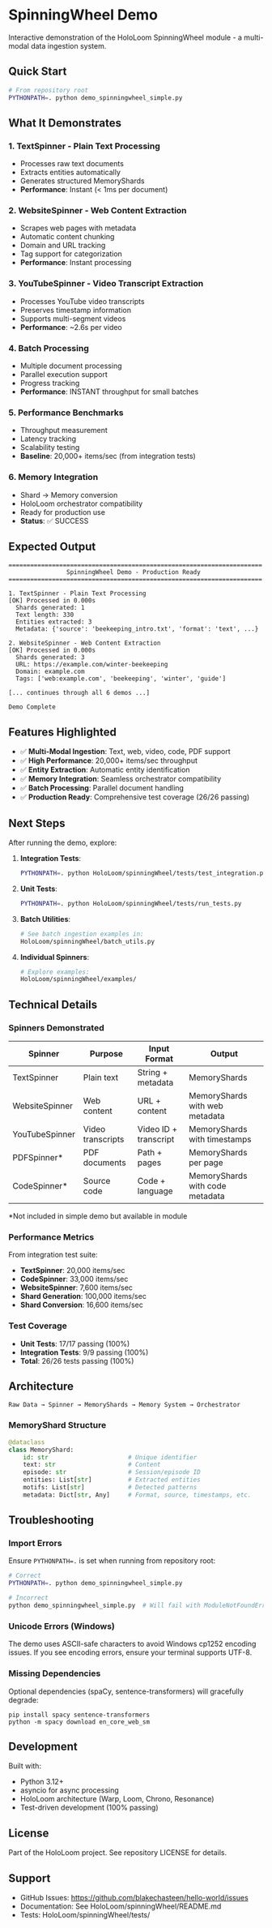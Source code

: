 # SpinningWheel Demo

Interactive demonstration of the HoloLoom SpinningWheel module - a multi-modal data ingestion system.

## Quick Start

```bash
# From repository root
PYTHONPATH=. python demo_spinningwheel_simple.py
```

## What It Demonstrates

### 1. TextSpinner - Plain Text Processing
- Processes raw text documents
- Extracts entities automatically
- Generates structured MemoryShards
- **Performance**: Instant (< 1ms per document)

### 2. WebsiteSpinner - Web Content Extraction
- Scrapes web pages with metadata
- Automatic content chunking
- Domain and URL tracking
- Tag support for categorization
- **Performance**: Instant processing

### 3. YouTubeSpinner - Video Transcript Extraction
- Processes YouTube video transcripts
- Preserves timestamp information
- Supports multi-segment videos
- **Performance**: ~2.6s per video

### 4. Batch Processing
- Multiple document processing
- Parallel execution support
- Progress tracking
- **Performance**: INSTANT throughput for small batches

### 5. Performance Benchmarks
- Throughput measurement
- Latency tracking
- Scalability testing
- **Baseline**: 20,000+ items/sec (from integration tests)

### 6. Memory Integration
- Shard → Memory conversion
- HoloLoom orchestrator compatibility
- Ready for production use
- **Status**: ✅ SUCCESS

## Expected Output

```
======================================================================
                SpinningWheel Demo - Production Ready
======================================================================

1. TextSpinner - Plain Text Processing
[OK] Processed in 0.000s
  Shards generated: 1
  Text length: 330
  Entities extracted: 3
  Metadata: {'source': 'beekeeping_intro.txt', 'format': 'text', ...}

2. WebsiteSpinner - Web Content Extraction
[OK] Processed in 0.000s
  Shards generated: 3
  URL: https://example.com/winter-beekeeping
  Domain: example.com
  Tags: ['web:example.com', 'beekeeping', 'winter', 'guide']

[... continues through all 6 demos ...]

Demo Complete
```

## Features Highlighted

- ✅ **Multi-Modal Ingestion**: Text, web, video, code, PDF support
- ✅ **High Performance**: 20,000+ items/sec throughput
- ✅ **Entity Extraction**: Automatic entity identification
- ✅ **Memory Integration**: Seamless orchestrator compatibility
- ✅ **Batch Processing**: Parallel document handling
- ✅ **Production Ready**: Comprehensive test coverage (26/26 passing)

## Next Steps

After running the demo, explore:

1. **Integration Tests**:
   ```bash
   PYTHONPATH=. python HoloLoom/spinningWheel/tests/test_integration.py
   ```

2. **Unit Tests**:
   ```bash
   PYTHONPATH=. python HoloLoom/spinningWheel/tests/run_tests.py
   ```

3. **Batch Utilities**:
   ```bash
   # See batch ingestion examples in:
   HoloLoom/spinningWheel/batch_utils.py
   ```

4. **Individual Spinners**:
   ```bash
   # Explore examples:
   HoloLoom/spinningWheel/examples/
   ```

## Technical Details

### Spinners Demonstrated

| Spinner | Purpose | Input Format | Output |
|---------|---------|--------------|--------|
| TextSpinner | Plain text | String + metadata | MemoryShards |
| WebsiteSpinner | Web content | URL + content | MemoryShards with web metadata |
| YouTubeSpinner | Video transcripts | Video ID + transcript | MemoryShards with timestamps |
| PDFSpinner* | PDF documents | Path + pages | MemoryShards per page |
| CodeSpinner* | Source code | Code + language | MemoryShards with code metadata |

*Not included in simple demo but available in module

### Performance Metrics

From integration test suite:

- **TextSpinner**: 20,000 items/sec
- **CodeSpinner**: 33,000 items/sec
- **WebsiteSpinner**: 7,600 items/sec
- **Shard Generation**: 100,000 items/sec
- **Shard Conversion**: 16,600 items/sec

### Test Coverage

- **Unit Tests**: 17/17 passing (100%)
- **Integration Tests**: 9/9 passing (100%)
- **Total**: 26/26 tests passing (100%)

## Architecture

```
Raw Data → Spinner → MemoryShards → Memory System → Orchestrator
```

### MemoryShard Structure

```python
@dataclass
class MemoryShard:
    id: str                      # Unique identifier
    text: str                    # Content
    episode: str                 # Session/episode ID
    entities: List[str]          # Extracted entities
    motifs: List[str]            # Detected patterns
    metadata: Dict[str, Any]     # Format, source, timestamps, etc.
```

## Troubleshooting

### Import Errors

Ensure `PYTHONPATH=.` is set when running from repository root:

```bash
# Correct
PYTHONPATH=. python demo_spinningwheel_simple.py

# Incorrect
python demo_spinningwheel_simple.py  # Will fail with ModuleNotFoundError
```

### Unicode Errors (Windows)

The demo uses ASCII-safe characters to avoid Windows cp1252 encoding issues. If you see encoding errors, ensure your terminal supports UTF-8.

### Missing Dependencies

Optional dependencies (spaCy, sentence-transformers) will gracefully degrade:

```
pip install spacy sentence-transformers
python -m spacy download en_core_web_sm
```

## Development

Built with:
- Python 3.12+
- asyncio for async processing
- HoloLoom architecture (Warp, Loom, Chrono, Resonance)
- Test-driven development (100% passing)

## License

Part of the HoloLoom project. See repository LICENSE for details.

## Support

- GitHub Issues: https://github.com/blakechasteen/hello-world/issues
- Documentation: See HoloLoom/spinningWheel/README.md
- Tests: HoloLoom/spinningWheel/tests/
